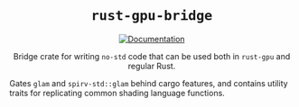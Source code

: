 <div align="center">

# `rust-gpu-bridge`

[![Documentation](https://img.shields.io/badge/docs-API-blue)](https://bevy-rust-gpu.github.io/bevy-rust-gpu/rust-gpu-bridge/)

Bridge crate for writing `no-std` code that can be used both in `rust-gpu` and regular Rust.

</div>

Gates `glam` and `spirv-std::glam` behind cargo features,
and contains utility traits for replicating common shading language functions.


